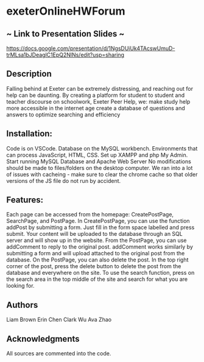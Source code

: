 # exeterOnlineHWForum

## ~ Link to Presentation Slides ~
https://docs.google.com/presentation/d/1NgsDUiUk4TAcswUmuD-trMLsa1bJDeaglC1EpQ2NlNs/edit?usp=sharing


## Description

Falling behind at Exeter can be extremely distressing, and reaching out for help can be daunting. 
By creating a platform for student to student and teacher discourse on schoolwork, Exeter Peer Help, we:
make study help more accessible in the internet age
create a database of questions and answers to optimize searching and efficiency

## Installation:
Code is on VSCode.
Database on the MySQL workbench.
Environments that can process JavaScript, HTML, CSS.
Set up XAMPP and php My Admin. Start running MySQL Database and Apache Web Server
No modifications should be made to files/folders on the desktop computer.
We ran into a lot of issues with cacheing - make sure to clear the chrome cache so that older versions of the JS file do not run by accident.

## Features:
Each page can be accessed from the homepage: CreatePostPage, SearchPage, and PostPage.
In CreatePostPage, you can use the function addPost by submitting a form. Just fill in the form space labelled and press submit. Your content will be uploaded to the database through an SQL server and will show up in the website.
From the PostPage, you can use addComment to reply to the original post. addComment works similarly by submitting a form and will upload attached to the original post from the database.
On the PostPage, you can also delete the post. In the top right corner of the post, press the delete button to delete the post from the database and everywhere on the site.
To use the search function, press on the search area in the top middle of the site and search for what you are looking for.

## Authors

Liam Brown
Erin Chen
Clark Wu
Ava Zhao

## Acknowledgments

All sources are commented into the code.


